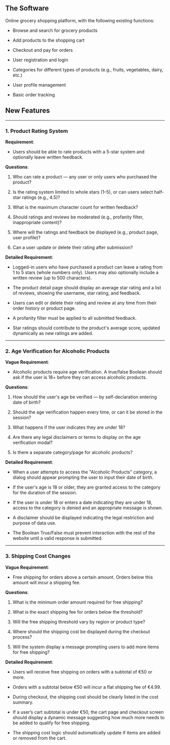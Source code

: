 ## **The Software**

Online grocery shopping platform, with the following existing functions:

* Browse and search for grocery products

* Add products to the shopping cart

* Checkout and pay for orders

* User registration and login

* Categories for different types of products (e.g., fruits, vegetables, dairy, etc.)

* User profile management

* Basic order tracking

## **New Features**

---

### **1\. Product Rating System**

**Requirement**:

* Users should be able to rate products with a 5-star system and optionally leave written feedback.

**Questions**:

1. Who can rate a product — any user or only users who purchased the product?

2. Is the rating system limited to whole stars (1–5), or can users select half-star ratings (e.g., 4.5)?

3. What is the maximum character count for written feedback?

4. Should ratings and reviews be moderated (e.g., profanity filter, inappropriate content)?

5. Where will the ratings and feedback be displayed (e.g., product page, user profile)?

6. Can a user update or delete their rating after submission?

**Detailed Requirement**:

* Logged-in users who have purchased a product can leave a rating from 1 to 5 stars (whole numbers only). Users may also optionally include a written review (up to 500 characters).

* The product detail page should display an average star rating and a list of reviews, showing the username, star rating, and feedback.

* Users can edit or delete their rating and review at any time from their order history or product page.

* A profanity filter must be applied to all submitted feedback.

* Star ratings should contribute to the product's average score, updated dynamically as new ratings are added.

---

### **2\. Age Verification for Alcoholic Products**

**Vague Requirement**:

* Alcoholic products require age verification. A true/false Boolean should ask if the user is 18+ before they can access alcoholic products.

**Questions**:

1. How should the user's age be verified — by self-declaration entering date of birth?

2. Should the age verification happen every time, or can it be stored in the session?

3. What happens if the user indicates they are under 18?

4. Are there any legal disclaimers or terms to display on the age verification modal?

5. Is there a separate category/page for alcoholic products?

**Detailed Requirement**:

* When a user attempts to access the "Alcoholic Products" category, a dialog should appear prompting the user to input their date of birth.

* If the user's age is 18 or older, they are granted access to the category for the duration of the session.

* If the user is under 18 or enters a date indicating they are under 18, access to the category is denied and an appropriate message is shown.

* A disclaimer should be displayed indicating the legal restriction and purpose of data use.

* The Boolean True/False must prevent interaction with the rest of the website until a valid response is submitted.

---

### **3\. Shipping Cost Changes**

**Vague Requirement**:

* Free shipping for orders above a certain amount. Orders below this amount will incur a shipping fee.

**Questions**:

1. What is the minimum order amount required for free shipping?

2. What is the exact shipping fee for orders below the threshold?

3. Will the free shipping threshold vary by region or product type?

4. Where should the shipping cost be displayed during the checkout process?

5. Will the system display a message prompting users to add more items for free shipping?

**Detailed Requirement**:

* Users will receive free shipping on orders with a subtotal of €50 or more.

* Orders with a subtotal below €50 will incur a flat shipping fee of €4.99.

* During checkout, the shipping cost should be clearly listed in the cost summary.

* If a user’s cart subtotal is under €50, the cart page and checkout screen should display a dynamic message suggesting how much more needs to be added to qualify for free shipping.

* The shipping cost logic should automatically update if items are added or removed from the cart.

